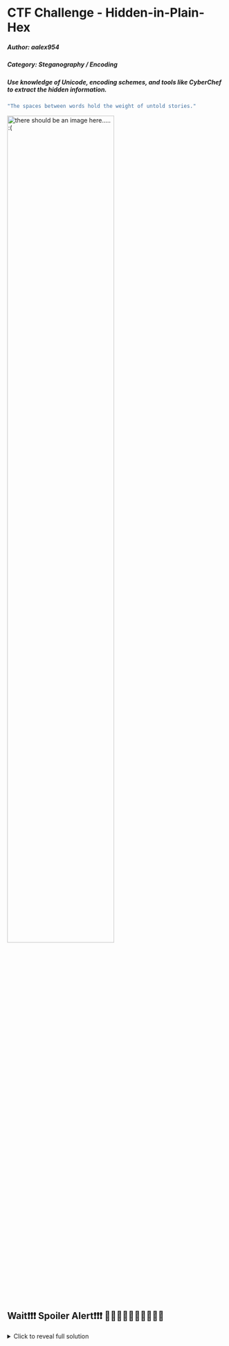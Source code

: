 # CTF Challenge - Hidden-in-Plain-Hex

##### Author: aalex954
##### Category: Steganography / Encoding
##### Use knowledge of Unicode, encoding schemes, and tools like CyberChef to extract the hidden information.

```bash
"The spaces between󠁨󠁴󠁴󠁰󠀺󠀯󠀯󠁴󠁩󠁮󠁹󠁵󠁲󠁬󠀯󠀳󠁰󠁡󠁭󠁨󠁲󠁷󠀲 words hold the weight of untold stories."
```



<img src="https://github.com/user-attachments/assets/a49ae7f7-2b33-4332-a08d-fe9d7b98b4d6" alt="there should be an image here..... :( " style="width:70%; height:70%;">



## Wait❗❗❗ Spoiler Alert❗❗❗   🔻🔻🔻🔻🔻🔻🔻🔻🔻🔻

<details>
  <summary>Click to reveal full solution</summary>

---

## Challenge Overview
This challenge revolves around identifying and decoding a URL hidden within Unicode "invisible" tag characters. These characters, part of the Unicode range for tag representations, are not typically rendered as visible text and often go unnoticed in standard displays. 
At first glance, the provided data appears as a sequence of meaningless Unicode code points, with no immediately apparent structure or significance. However, careful observation reveals that these characters follow a distinct pattern, hinting at a deeper layer of obfuscation.

The use of these "invisible" Unicode characters takes advantage of their non-rendering properties, making the data seem irrelevant or empty.

This level of obfuscation requires participants to think beyond typical encoding schemes, recognizing that the key to solving the challenge lies in interpreting the seemingly meaningless symbols.
Such scenarios may mimic real-world adversarial tactics, where attackers can embed malicious or sensitive data in unconventional formats to evade detection.

---

## Challenge String

```
0e0068 0e0074 0e0074 0e0070 0e003a 0e002f 0e002f 0e0074 0e0069 0e006e 0e0079 0e0075 0e0072 0e006c 0e002f 0e0033 0e0070 0e0061 0e006d 0e0068 0e0072 0e0077 0e0032
```

See...or __don't__ ```invisible_string.txt```

---

## Solution Overview

The provided sequence consists of Unicode code points within the range of the [Supplementary Special-purpose Plane](https://codepoints.net/supplementary_special-purpose_plane) or "invisible" / "tag" characters, commonly used for technical or metadata purposes. These characters fall under the Unicode range U+E0000 to U+E007F, a reserved space specifically for tag characters. These are not intended to display as human-readable text and are often ignored by rendering systems, making them an ideal candidate for encoding information discreetly.



Each code point in the sequence starts with a common prefix (0e00), indicating its membership in this specialized Unicode range. This prefix serves as a structural indicator, while the trailing hexadecimal digits hold the encoded data. When the prefix is stripped, the remaining values correspond directly to ASCII characters, which are the building blocks of readable text.

In this context, the challenge utilizes this obfuscation technique to hide a URL. 
While the sequence appears meaningless at first glance, its structure provides the key to decoding:

**Pattern Recognition:** Observing the consistent 0e00 prefix hints at a systematic encoding scheme.

**Stripping the Prefix:** Removing 0e00 reveals a sequence of standard hexadecimal values.

**Hexadecimal to ASCII Conversion:** The resulting hex values map directly to ASCII characters, reconstructing the URL.

The solution highlights the need for an analytical approach, where understanding the encoding scheme unlocks the hidden information. 
This challenge demonstrates how unconventional Unicode ranges, often overlooked due to their technical nature, can be leveraged for creative obfuscation. It also reinforces the importance of familiarity with encoding standards and the ability to apply decoding techniques effectively in security and forensic contexts.

## Solution

<details>
  <summary>Click to reveal full solution</summary>

In this variation of the challenge, the invisible string is embedded within a quote, disguised as "blank spaces" between words. 
These spaces are not ordinary whitespace characters but encoded Unicode "invisible" characters (e.g., tag characters). 
To extract and decode the hidden message, we can use CyberChef, a powerful and user-friendly tool for data analysis and manipulation. 

Here's how:

1. Identify the suspicious text on the page by testing the text for extra chars, non-standard encoding, or by escaping the string chars.
2. Copy the suspicious text and paste it in to Cyber Chef.
3. Escape the string to reveal the Unicode.

![image](https://github.com/user-attachments/assets/484bd0e1-a6f4-457c-a626-242159ebef08)

![image](https://github.com/user-attachments/assets/8e64782d-549f-46cc-97b9-763dd5a92cd7)

```
(\u{e0068}\u{e0074}\u{e0074}\u{e0070}\u{e003a}\u{e002f}\u{e002f}\u{e0074}\u{e0069}\u{e006e}\u{e0079}\u{e0075}\u{e0072}\u{e006c}\u{e002f}\u{e0033}\u{e0070}\u{e0061}\u{e006d}\u{e0068}\u{e0072}\u{e0077}\u{e0032})
```

and cleaned up a bit..

![image](https://github.com/user-attachments/assets/c9cfafd8-66ce-42b9-ad3a-aad0b847bec4)

![image](https://github.com/user-attachments/assets/f376a43d-94af-4100-b9ad-c2713b893025)


``` 
e0068  e0074  e0074  e0070  e003a  e002f  e002f  e0074  e0069  e006e  e0079  e0075  e0072  e006c  e002f  e0033  e0070  e0061  e006d  e0068  e0072  e0077  e0032
```

---

At first, the sequence might seem random, but two key observations lead to progress:
1. All codes start with `e00`, which is a clue that they fall under the Unicode **tag character** range.
2. Stripping the `E00` prefix from each code left standard hexadecimal values corresponding to ASCII characters.

``` 68  74  74  70  3a  2f  2f  74  69  6e  79  75  72  6c  2f  33  70  61  6d  68  72  77  32 ```

3. Convert Each Hexadecimal Value to Decimal:
  - 68 (hexadecimal) → 104 (decimal)
4. Map the Decimal Value to the ASCII Table:
  - Using the ASCII table, we find that the decimal value 104 corresponds to the character h. Repeating this process for the remainder of the sequence yields a readable string.
5. Apply this process to the remainder of the string:

```
0e0068 → h
0e0074 → t
0e0074 → t
0e0070 → p
0e003a → :
0e002f → /
0e002f → /
0e0074 → t
0e0069 → i
0e006e → n
0e0079 → y
0e0075 → u
0e0072 → r
0e006c → l
0e002f → /
0e0033 → 3
0e0070 → p
0e0061 → a
0e006d → m
0e0068 → h
0e0072 → r
0e0077 → w
0e0032 → 2
```

fix the URL and you have the final result!

</details>
</details>
